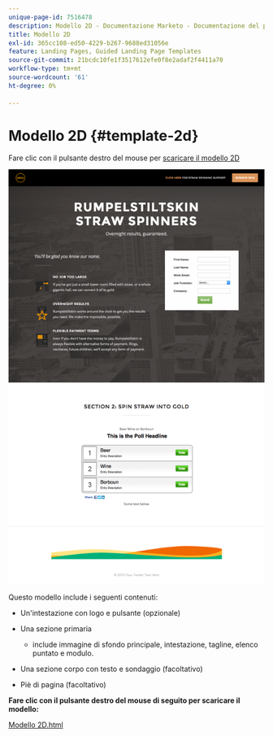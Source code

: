 ```yaml
---
unique-page-id: 7516478
description: Modello 2D - Documentazione Marketo - Documentazione del prodotto
title: Modello 2D
exl-id: 365cc108-ed50-4229-b267-9688ed31056e
feature: Landing Pages, Guided Landing Page Templates
source-git-commit: 21bcdc10fe1f3517612efe0f8e2adaf2f4411a70
workflow-type: tm+mt
source-wordcount: '61'
ht-degree: 0%

---
```


# Modello 2D {#template-2d}

Fare clic con il pulsante destro del mouse per [scaricare il modello 2D](https://experienceleague.adobe.com/landing/marketo/lp-templates/template-2d.html?lang=it)

![](assets/image2015-6-4-9-3a38-3a47.png)

Questo modello include i seguenti contenuti:

* Un&#39;intestazione con logo e pulsante (opzionale)
* Una sezione primaria

   * include immagine di sfondo principale, intestazione, tagline, elenco puntato e modulo.

* Una sezione corpo con testo e sondaggio (facoltativo)
* Piè di pagina (facoltativo)

**Fare clic con il pulsante destro del mouse di seguito per scaricare il modello:**

[Modello 2D.html](https://experienceleague.adobe.com/landing/marketo/lp-templates/template-2d.html?lang=it)
